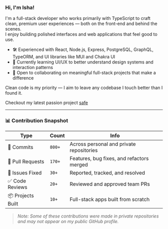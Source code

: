 <!---
IshaVenikar/IshaVenikar is a ✨ special ✨ repository because its `README.md` (this file) appears on your GitHub profile.
You can click the Preview link to take a look at your changes.
--->

### Hi, I'm Isha!

I'm a full-stack developer who works primarily with TypeScript to craft clean, premium user experiences — both on the front-end and behind the scenes.  
I enjoy building polished interfaces and web applications that feel good to use.

- 🛠️ Experienced with React, Node.js, Express, PostgreSQL, GraphQL, TypeORM, and UI libraries like MUI and Chakra UI
- 🎨 Currently learning UI/UX to better understand design systems and interaction patterns
- 🤝 Open to collaborating on meaningful full-stack projects that make a difference

Clean code is my priority — I aim to leave any codebase I touch better than I found it.

Checkout my latest passion project [safe](https://github.com/IshaVenikar/safe)

---

### 📊 Contribution Snapshot

| Type              | Count   | Info                                        |
|-------------------|---------|----------------------------------------------|
| 💬 Commits        | `800+`  | Across personal and private repositories     |
| 🔀 Pull Requests  | `170+`  | Features, bug fixes, and refactors merged    |
| 🐛 Issues Fixed   | `30+`   | Reported, tracked, and resolved              |
| ✅ Code Reviews   | `20+`   | Reviewed and approved team PRs               |
| 📦 Projects Built | `10+`   | Full-stack apps built from scratch           |

> _Note: Some of these contributions were made in private repositories and may not appear on my public GitHub profile._
